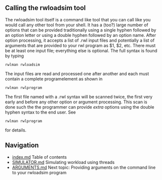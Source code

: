 ## Calling the rwloadsim tool
The rwloadsim tool itself is a command like tool that you can 
call like you would call any other tool from your shell.
It has a (too?) large number of options that can be provided
traditionally using a single hyphen followed by an option letter
or using a double hyphen followed by an option name.
After option processing, it accepts a list of .rwl input files
and potentially a list of arguments that are provided to your rwl
program as $1, $2, etc.
There must be at least one input file; everything else is optional.
The full syntax is found by typing
```
rwlman rwloadsim
```
The input files are read and processed one after another and each must contain
a complete programelement as shown in
```
rwlman rwlprogram
```
The first file named with a .rwl syntax will be scanned twice, the first very early
and before any other option or argument processing.
This scan is done such the the programmer can provide _extra_ options using the
double hyphen syntax to the end user.
See
```
rwlman rwlprogram
```
for details.
## Navigation
* [index.md](index.md) Table of contents
* [SIMULATOR.md](SIMULATOR.md) Simulating workload using threads
* [ARGUMENTS.md](ARGUMENTS.md) Next topic: Providing arguments on the command line to your rwloadsim program
